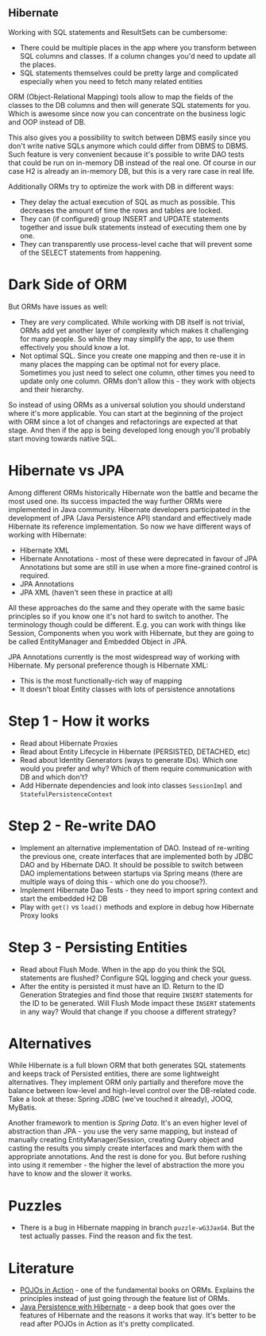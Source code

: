 Hibernate
---------

Working with SQL statements and ResultSets can be cumbersome:

- There could be multiple places in the app where you transform between SQL columns and classes. If a column changes
you'd need to update all the places.
- SQL statements themselves could be pretty large and complicated especially when you need to fetch many related
entities

ORM (Object-Relational Mapping) tools allow to map the fields of the classes to the DB columns and then will generate
SQL statements for you. Which is awesome since now you can concentrate on the business logic and OOP instead of DB.  

This also gives you a possibility to switch between DBMS easily since you don't write native SQLs anymore which could
differ from DBMS to DBMS. Such feature is very convenient because it's possible to write DAO tests that could be run
on in-memory DB instead of the real one. Of course in our case H2 is already an in-memory DB, but this is a very rare
case in real life.

Additionally ORMs try to optimize the work with DB in different ways:

- They delay the actual execution of SQL as much as possible. This decreases the amount of time the rows and tables are
locked.
- They can (if configured) group INSERT and UPDATE statements together and issue bulk statements instead of executing
them one by one.
- They can transparently use process-level cache that will prevent some of the SELECT statements from happening.
 
# Dark Side of ORM

But ORMs have issues as well:

- They are _very_ complicated. While working with DB itself is not trivial, ORMs add yet another layer of complexity 
which makes it challenging for many people. So while they may simplify the app, to use them effectively you should know
a lot.
- Not optimal SQL. Since you create one mapping and then re-use it in many places the mapping can be optimal not for
every place. Sometimes you just need to select one column, other times you need to update only one column. ORMs don't
allow this - they work with objects and their hierarchy.

So instead of using ORMs as a universal solution you should understand where it's more applicable. You can start at the
beginning of the project with ORM since a lot of changes and refactorings are expected at that stage. And then if the
app is being developed long enough you'll probably start moving towards native SQL.

# Hibernate vs JPA

Among different ORMs historically Hibernate won the battle and became the most used one. Its success impacted the way
further ORMs were implemented in Java community. Hibernate developers participated in the development of JPA (Java 
Persistence API) standard and effectively made Hibernate its reference implementation. So now we have different ways of
working with Hibernate:

* Hibernate XML
* Hibernate Annotations - most of these were deprecated in favour of JPA Annotations but some are still in 
use when a more fine-grained control is required.
* JPA Annotations
* JPA XML (haven't seen these in practice at all)

All these approaches do the same and they operate with the same basic principles so if you know one it's not hard to
switch to another. The terminology though could be different. E.g. you can work with things like Session, Components 
when you work with Hibernate, but they are going to be called EntityManager and Embedded Object in JPA.

JPA Annotations currently is the most widespread way of working with Hibernate. My personal preference though is
Hibernate XML:

* This is the most functionally-rich way of mapping
* It doesn't bloat Entity classes with lots of persistence annotations

# Step 1 - How it works

* Read about Hibernate Proxies
* Read about Entity Lifecycle in Hibernate (PERSISTED, DETACHED, etc)
* Read about Identity Generators (ways to generate IDs). Which one would you prefer and why? Which of them require 
communication with DB and which don't?
* Add Hibernate dependencies and look into classes `SessionImpl` and `StatefulPersistenceContext`

# Step 2 - Re-write DAO

* Implement an alternative implementation of DAO. Instead of re-writing the previous one, create interfaces that are 
implemented both by JDBC DAO and by Hibernate DAO. It should be possible to switch between DAO implementations 
between startups via Spring means (there are multiple ways of doing this - which one do you choose?).
* Implement Hibernate Dao Tests - they need to import spring context and start the embedded H2 DB
* Play with `get()` vs `load()` methods and explore in debug how Hibernate Proxy looks

# Step 3 - Persisting Entities

* Read about Flush Mode. When in the app do you think the SQL statements are flushed? Configure SQL logging and check 
your guess.
* After the entity is persisted it must have an ID. Return to the ID Generation Strategies and find those that require
`INSERT` statements for the ID to be generated. Will Flush Mode impact these `INSERT` statements in any way? Would that
change if you choose a different strategy?


# Alternatives

While Hibernate is a full blown ORM that both generates SQL statements and keeps track of Persisted entities, there are
some lightweight alternatives. They implement ORM only partially and therefore move the balance between low-level and
high-level control over the DB-related code. Take a look at these: Spring JDBC (we've touched it already), JOOQ, MyBatis.

Another framework to mention is *Spring Data*. It's an even higher level of abstraction than JPA - you use the very
same mapping, but instead of manually creating EntityManager/Session, creating Query object and casting the results you
simply create interfaces and mark them with the appropriate annotations. And the rest is done for you. But before 
rushing into using it remember - the higher the level of abstraction the more you have to know and the slower it works.

# Puzzles

- There is a bug in Hibernate mapping in branch `puzzle-wG3JaxG4`. But the test actually passes. Find the reason and fix
the test.

# Literature

* [POJOs in Action](https://www.manning.com/books/pojos-in-action) - one of the fundamental books on ORMs. Explains
the principles instead of just going through the feature list of ORMs.
* [Java Persistence with Hibernate](https://www.manning.com/books/java-persistence-with-hibernate) - a deep book that
goes over the features of Hibernate and the reasons it works that way. It's better to be read after POJOs in Action as
it's pretty complicated.